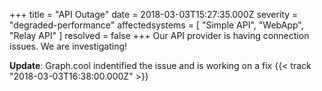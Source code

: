 +++
title = "API Outage"
date = 2018-03-03T15:27:35.000Z
severity = "degraded-performance"
affectedsystems = [
  "Simple API",
  "WebApp",
  "Relay API"
]
resolved = false
+++
Our API provider is having connection issues. We are investigating!

**Update**: Graph.cool indentified the issue and is working on a fix {{< track "2018-03-03T16:38:00.000Z" >}}